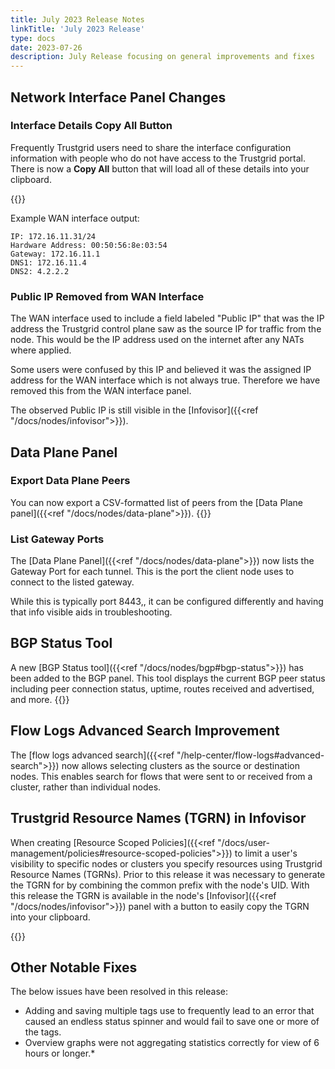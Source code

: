 ```yaml
---
title: July 2023 Release Notes
linkTitle: 'July 2023 Release'
type: docs
date: 2023-07-26
description: July Release focusing on general improvements and fixes
---
```


## Network Interface Panel Changes

### Interface Details Copy All Button
Frequently Trustgrid users need to share the interface configuration information with people who do not have access to the Trustgrid portal.  There is now a **Copy All** button that will load all of these details into your clipboard.

{{<tgimg src="interface-copy-all.png" caption="Copy All button" alt="Button to copy all interface details" width="60%" >}}

Example WAN interface output:
```
IP: 172.16.11.31/24
Hardware Address: 00:50:56:8e:03:54
Gateway: 172.16.11.1
DNS1: 172.16.11.4
DNS2: 4.2.2.2

```
### Public IP Removed from WAN Interface
The WAN interface used to include a field labeled "Public IP" that was the IP address the Trustgrid control plane saw as the source IP for traffic from the node.  This would be the IP address used on the internet after any NATs where applied.  

Some users were confused by this IP and believed it was the assigned IP address for the WAN interface which is not always true.  Therefore we have removed this from the WAN interface panel.  

The observed Public IP is still visible in the [Infovisor]({{<ref "/docs/nodes/infovisor">}}).

## Data Plane Panel
### Export Data Plane Peers

You can now export a CSV-formatted list of peers from the [Data Plane panel]({{<ref "/docs/nodes/data-plane">}}). 
{{<tgimg src="/docs/nodes/data-plane/data-plane-export.png" caption="Export button" width="25%">}}

### List Gateway Ports
The [Data Plane Panel]({{<ref "/docs/nodes/data-plane">}}) now lists the Gateway Port for each tunnel. This is the port the client node uses to connect to the listed gateway. 

While this is typically port 8443,, it can be configured differently and having that info visible aids in troubleshooting.

## BGP Status Tool
A new [BGP Status tool]({{<ref "/docs/nodes/bgp#bgp-status">}}) has been added to the BGP panel. This tool displays the current BGP peer status including peer connection status, uptime, routes received and advertised, and more.
{{<tgimg src="/docs/nodes/bgp/bgp-status-output.png" caption="BGP Status" width="80%">}}

## Flow Logs Advanced Search Improvement
The [flow logs advanced search]({{<ref "/help-center/flow-logs#advanced-search">}}) now allows selecting clusters as the source or destination nodes.  This enables search for flows that were sent to or received from a cluster, rather than individual nodes.

## Trustgrid Resource Names (TGRN) in Infovisor
When creating [Resource Scoped Policies]({{<ref "/docs/user-management/policies#resource-scoped-policies">}}) to limit a user's visibility to specific nodes or clusters you specify resources using Trustgrid Resource Names (TGRNs). Prior to this release it was necessary to generate the TGRN for by combining the common prefix with the node's UID.  With this release the TGRN is available in the node's [Infovisor]({{<ref "/docs/nodes/infovisor">}}) panel with a button to easily copy the TGRN into your clipboard. 

{{<tgimg src="infovisor-tgrn.png" caption="Copy TGRN field on Infovisor" width="70%" >}}

## Other Notable Fixes
The below issues have been resolved in this release:

* Adding and saving multiple tags use to frequently lead to an error that caused an endless status spinner and would fail to save one or more of the tags. 
* Overview graphs were not aggregating statistics correctly for view of 6 hours or longer.* 
